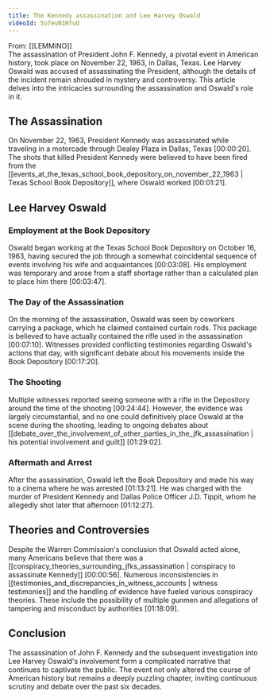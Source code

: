 ```yaml
---
title: The Kennedy assassination and Lee Harvey Oswald
videoId: 5u7euN1HTuU
---
```


From: [[LEMMiNO]] <br/> 
The assassination of President John F. Kennedy, a pivotal event in American history, took place on November 22, 1963, in Dallas, Texas. Lee Harvey Oswald was accused of assassinating the President, although the details of the incident remain shrouded in mystery and controversy. This article delves into the intricacies surrounding the assassination and Oswald's role in it.

## The Assassination

On November 22, 1963, President Kennedy was assassinated while traveling in a motorcade through Dealey Plaza in Dallas, Texas <a class="yt-timestamp" data-t="00:00:20">[00:00:20]</a>. The shots that killed President Kennedy were believed to have been fired from the [[events_at_the_texas_school_book_depository_on_november_22_1963 | Texas School Book Depository]], where Oswald worked <a class="yt-timestamp" data-t="00:01:21">[00:01:21]</a>.

## Lee Harvey Oswald

### Employment at the Book Depository

Oswald began working at the Texas School Book Depository on October 16, 1963, having secured the job through a somewhat coincidental sequence of events involving his wife and acquaintances <a class="yt-timestamp" data-t="00:03:08">[00:03:08]</a>. His employment was temporary and arose from a staff shortage rather than a calculated plan to place him there <a class="yt-timestamp" data-t="00:03:47">[00:03:47]</a>.

### The Day of the Assassination

On the morning of the assassination, Oswald was seen by coworkers carrying a package, which he claimed contained curtain rods. This package is believed to have actually contained the rifle used in the assassination <a class="yt-timestamp" data-t="00:07:10">[00:07:10]</a>. Witnesses provided conflicting testimonies regarding Oswald's actions that day, with significant debate about his movements inside the Book Depository <a class="yt-timestamp" data-t="00:17:20">[00:17:20]</a>.

### The Shooting

Multiple witnesses reported seeing someone with a rifle in the Depository around the time of the shooting <a class="yt-timestamp" data-t="00:24:44">[00:24:44]</a>. However, the evidence was largely circumstantial, and no one could definitively place Oswald at the scene during the shooting, leading to ongoing debates about [[debate_over_the_involvement_of_other_parties_in_the_jfk_assassination | his potential involvement and guilt]] <a class="yt-timestamp" data-t="01:29:02">[01:29:02]</a>.

### Aftermath and Arrest

After the assassination, Oswald left the Book Depository and made his way to a cinema where he was arrested <a class="yt-timestamp" data-t="01:13:21">[01:13:21]</a>. He was charged with the murder of President Kennedy and Dallas Police Officer J.D. Tippit, whom he allegedly shot later that afternoon <a class="yt-timestamp" data-t="01:12:27">[01:12:27]</a>.

## Theories and Controversies

Despite the Warren Commission's conclusion that Oswald acted alone, many Americans believe that there was a [[conspiracy_theories_surrounding_jfks_assassination | conspiracy to assassinate Kennedy]] <a class="yt-timestamp" data-t="00:00:56">[00:00:56]</a>. Numerous inconsistencies in [[testimonies_and_discrepancies_in_witness_accounts | witness testimonies]] and the handling of evidence have fueled various conspiracy theories. These include the possibility of multiple gunmen and allegations of tampering and misconduct by authorities <a class="yt-timestamp" data-t="01:18:09">[01:18:09]</a>.

## Conclusion

The assassination of John F. Kennedy and the subsequent investigation into Lee Harvey Oswald's involvement form a complicated narrative that continues to captivate the public. The event not only altered the course of American history but remains a deeply puzzling chapter, inviting continuous scrutiny and debate over the past six decades.